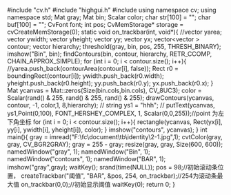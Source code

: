 #include "cv.h"
#include "highgui.h"
#include <iostream>
using namespace cv;
using namespace std;
Mat gray;
Mat bin;
Scalar color;
char str[100] = "";
char buf[100] = "";
CvFont font;
int pos;
CvMemStorage* storage = cvCreateMemStorage(0);
static void on_trackbar(int, void*){
	//vector<float> yarea;
	vector<float> ywidth;
	vector<float> yheight;
	vector<float> yy;
	vector<float> yx;
	vector<vector<Point> > contour;
	vector<Vec4i> hierarchy;
	threshold(gray, bin, pos, 255, THRESH_BINARY);
	imshow("Bin", bin);
	findContours(bin, contour, hierarchy, RETR_CCOMP, CHAIN_APPROX_SIMPLE);
	for (int i = 0; i < contour.size(); i++){
		//yarea.push_back(contourArea(contour[i], false));
		Rect r0 = boundingRect(contour[i]);
		ywidth.push_back(r0.width);
		yheight.push_back(r0.height);
		yy.push_back(r0.y);
		yx.push_back(r0.x);
	}
	Mat ycanvas = Mat::zeros(Size(bin.cols,bin.cols), CV_8UC3);
	color = Scalar(rand() & 255, rand() & 255, rand() & 255);
	drawContours(ycanvas, contour, -1, color,1, 8,hierarchy);
// 	string ys1 = "hhh";
	// 	putText(ycanvas, ys1,Point(0,100), FONT_HERSHEY_COMPLEX, 1, Scalar(0,0,255));//point 为左下角坐标
	for (int i = 0; i < contour.size(); i++){
		rectangle(ycanvas, Rect(yx[i], yy[i], ywidth[i], yheight[i]), color);
	}
	imshow("contours", ycanvas);
}
int main(){
	gray = imread("F:\\fc\\document\\tb\\identity\\2-1.jpg",1);
	cvtColor(gray, gray, CV_BGR2GRAY);
	gray = 255 - gray;
	resize(gray, gray, Size(600, 600));
	namedWindow("gray", 1);
	namedWindow("Bin", 1);
	namedWindow("contours", 1);
	namedWindow("BAR", 1);
	imshow("gray",gray);
	waitKey();
	srand(time(NULL));
	pos = 98;//初始滚动条位置，
	createTrackbar("阈值", "BAR", &pos, 254, on_trackbar);//254为滚动条最大值
	on_trackbar(0,0);//初始显示阈值
	waitKey(0);
	return 0;
}
